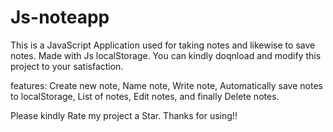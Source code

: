 # Js-noteapp
This is a JavaScript Application used for taking notes and likewise to save notes. Made  with Js localStorage. You can kindly doqnload and modify this project to your satisfaction.

features:
Create new note, 
Name note, 
Write note, 
Automatically save notes to localStorage, 
List of notes, 
Edit notes, 
and finally Delete notes.

Please kindly Rate my project a Star. Thanks for using!!

